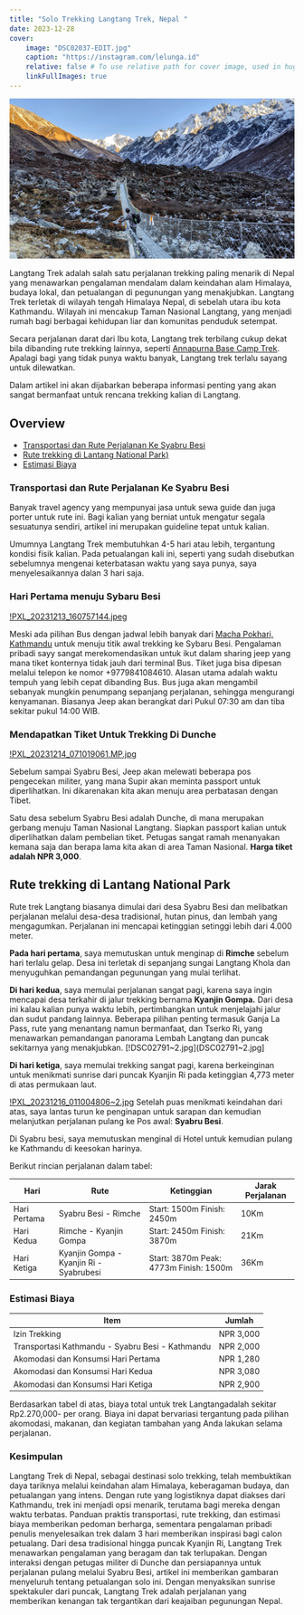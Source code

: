 ```yaml
---
title: "Solo Trekking Langtang Trek, Nepal "
date: 2023-12-28
cover:
    image: "DSC02037-EDIT.jpg"
    caption: "https://instagram.com/lelunga.id"
    relative: false # To use relative path for cover image, used in hugo Page-bundles
    linkFullImages: true
---
```

![PXL_20231215_103652543-EDIT.jpeg](PXL_20231215_103652543-EDIT.jpeg)

Langtang Trek adalah salah satu perjalanan trekking paling menarik di Nepal yang menawarkan pengalaman mendalam dalam keindahan alam Himalaya, budaya lokal, dan petualangan di pegunungan yang menakjubkan. Langtang Trek terletak di wilayah tengah Himalaya Nepal, di sebelah utara ibu kota Kathmandu. Wilayah ini mencakup Taman Nasional Langtang, yang menjadi rumah bagi berbagai kehidupan liar dan komunitas penduduk setempat.

Secara perjalanan darat dari Ibu kota, Langtang trek terbilang cukup dekat bila dibanding rute trekking lainnya, seperti [Annapurna Base Camp Trek](https://lelunga.id/posts/trekking-independen-ke-annapurna-base-camp/). Apalagi bagi yang tidak punya waktu banyak, Langtang trek terlalu sayang untuk dilewatkan. 

Dalam artikel ini akan dijabarkan beberapa informasi penting yang akan sangat bermanfaat untuk rencana trekking kalian di Langtang.

## Overview

- [Transportasi dan Rute Perjalanan Ke Syabru Besi](#transportasi-dan-rute-perjlanan-ke-syabru-besi)
- [Rute trekking di Lantang National Park)](#rute-trekking-di-langtang-national-park)
- [Estimasi Biaya](#estimasi-biaya)

### Transportasi dan Rute Perjalanan Ke Syabru Besi

Banyak travel agency yang mempunyai jasa untuk sewa guide dan juga porter untuk rute ini. Bagi kalian yang berniat untuk mengatur segala sesuatunya sendiri, artikel ini merupakan guideline tepat untuk kalian.

Umumnya Langtang Trek membutuhkan 4-5 hari atau lebih, tergantung kondisi fisik kalian. Pada petualangan kali ini, seperti yang sudah disebutkan sebelumnya mengenai keterbatasan waktu yang saya punya, saya menyelesaikannya dalan 3 hari saja.

### Hari Pertama menuju Sybaru Besi

[!PXL_20231213_160757144.jpeg](PXL_20231213_160757144.jpeg)

Meski ada pilihan Bus dengan jadwal lebih banyak dari [Macha Pokhari, Kathmandu](https://maps.app.goo.gl/4H1JfwLTM3q2vQVd9) untuk menuju titik awal trekking ke Sybaru Besi. Pengalaman pribadi sayy sangat merekomendasikan untuk ikut dalam sharing jeep yang mana tiket konternya tidak jauh dari terminal Bus. Tiket juga bisa dipesan melalui telepon ke nomor +9779841084610. Alasan utama adalah waktu tempuh yang lebih cepat dibanding Bus. Bus juga akan mengambil sebanyak mungkin penumpang sepanjang perjalanan, sehingga mengurangi 
kenyamanan. Biasanya Jeep akan berangkat dari Pukul 07:30 am dan tiba sekitar pukul 14:00 WIB.

### Mendapatkan Tiket Untuk Trekking Di Dunche

[!PXL_20231214_071019061.MP.jpg](PXL_20231214_071019061.MP.jpg)

Sebelum sampai Syabru Besi, Jeep akan melewati beberapa pos pengecekan militer, yang mana Supir akan meminta passport untuk diperlihatkan. Ini dikarenakan kita akan menuju area perbatasan dengan Tibet.

Satu desa sebelum Syabru Besi adalah Dunche, di mana merupakan gerbang menuju Taman Nasional Langtang. Siapkan passport kalian untuk diperlihatkan dalam pembelian tiket. Petugas sangat ramah menanyakan kemana saja dan berapa lama kita akan di area Taman Nasional. **Harga tiket adalah NPR 3,000**.

## Rute trekking di Lantang National Park

Rute trek Langtang biasanya dimulai dari desa Syabru Besi dan melibatkan perjalanan melalui desa-desa tradisional, hutan pinus, dan lembah yang mengagumkan. Perjalanan ini mencapai ketinggian setinggi lebih dari 4.000 meter.

**Pada hari pertama**, saya memutuskan untuk menginap di **Rimche** sebelum hari terlalu gelap. Desa ini terletak di sepanjang sungai Langtang Khola dan menyuguhkan pemandangan pegunungan yang mulai terlihat. 

**Di hari kedua**, saya memulai perjalanan sangat pagi, karena saya ingin mencapai desa terkahir di jalur trekking bernama **Kyanjin Gompa.** Dari desa ini kalau kalian punya waktu lebih, pertimbangkan untuk menjelajahi jalur dan sudut pandang lainnya. Beberapa pilihan penting termasuk Ganja La Pass, rute yang menantang namun bermanfaat, dan Tserko Ri, yang menawarkan pemandangan panorama Lembah Langtang dan puncak sekitarnya yang menakjubkan.
[!DSC02791~2.jpg](DSC02791~2.jpg]

**Di hari ketiga**, saya memulai trekking sangat pagi, karena berkeinginan untuk menikmati sunrise dari puncak Kyanjin Ri pada ketinggian 4,773 meter di atas permukaan laut.

[!PXL_20231216_011004806~2.jpg](PXL_20231216_011004806~2.jpg)
Setelah puas menikmati keindahan dari atas, saya lantas turun ke penginapan untuk sarapan dan kemudian melanjutkan perjalanan pulang ke Pos awal: **Syabru Besi**. 

Di Syabru besi, saya memutuskan menginal di Hotel untuk kemudian pulang ke Kathmandu di keesokan harinya.

Berikut rincian perjalanan dalam tabel:

| Hari          | Rute                              | Ketinggian                     | Jarak Perjalanan |
| --------------| ---------------------------------| -------------------------------| -----------------|
| Hari Pertama  | Syabru Besi - Rimche              | Start: 1500m Finish: 2450m    | 10Km             |
| Hari Kedua    | Rimche - Kyanjin Gompa            | Start: 2450m Finish: 3870m    | 21Km             |
| Hari Ketiga   | Kyanjin Gompa - Kyanjin Ri - Syabrubesi | Start: 3870m Peak: 4773m Finish: 1500m | 36Km    |

### Estimasi Biaya

| Item                                                      | Jumlah      |
| --------------------------------------------------------- | ----------- |
| Izin Trekking                                              | NPR 3,000   |
| Transportasi Kathmandu - Syabru Besi - Kathmandu           | NPR 2,000   |
| Akomodasi dan Konsumsi Hari Pertama                        | NPR 1,280   |
| Akomodasi dan Konsumsi Hari Kedua                          | NPR 3,080   |
| Akomodasi dan Konsumsi Hari Ketiga                         | NPR 2,900   |



Berdasarkan tabel di atas, biaya total untuk trek Langtangadalah sekitar Rp2.270,000- per orang. Biaya ini dapat bervariasi tergantung pada pilihan akomodasi, makanan, dan kegiatan tambahan yang Anda lakukan selama perjalanan.


### Kesimpulan

Langtang Trek di Nepal, sebagai destinasi solo trekking, telah membuktikan daya tariknya melalui keindahan alam Himalaya, keberagaman budaya, dan petualangan yang intens. Dengan rute yang logistiknya dapat diakses dari Kathmandu, trek ini menjadi opsi menarik, terutama bagi mereka dengan waktu terbatas. Panduan praktis transportasi, rute trekking, dan estimasi biaya memberikan pedoman berharga, sementara pengalaman pribadi penulis menyelesaikan trek dalam 3 hari memberikan inspirasi bagi calon petualang. Dari desa tradisional hingga puncak Kyanjin Ri, Langtang Trek menawarkan pengalaman yang beragam dan tak terlupakan. Dengan interaksi dengan petugas militer di Dunche dan persiapannya untuk perjalanan pulang melalui Syabru Besi, artikel ini memberikan gambaran menyeluruh tentang petualangan solo ini. Dengan menyaksikan sunrise spektakuler dari puncak, Langtang Trek adalah perjalanan yang memberikan kenangan tak tergantikan dari keajaiban pegunungan Nepal.

